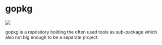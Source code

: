 # gopkg

![](https://goreportcard.com/badge/github.com/festum/gopkg)

gopkg is a repository holding the often used tools as sub-package which also not big enough to be a separate project.
